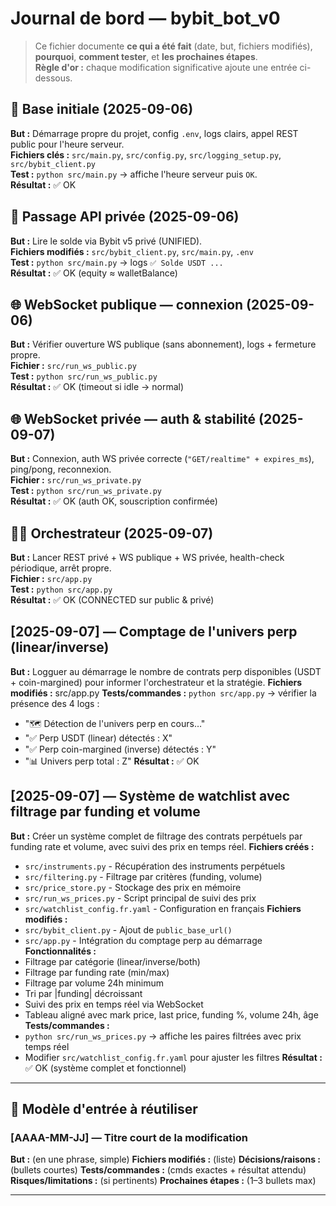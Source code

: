 # Journal de bord — bybit_bot_v0

> Ce fichier documente **ce qui a été fait** (date, but, fichiers modifiés), **pourquoi**, **comment tester**, et **les prochaines étapes**.  
> **Règle d'or :** chaque modification significative ajoute une entrée ci-dessous.

## 🔰 Base initiale (2025-09-06)
**But :** Démarrage propre du projet, config `.env`, logs clairs, appel REST public pour l'heure serveur.  
**Fichiers clés :** `src/main.py`, `src/config.py`, `src/logging_setup.py`, `src/bybit_client.py`  
**Test :** `python src/main.py` → affiche l'heure serveur puis `OK`.  
**Résultat :** ✅ OK

## 🔐 Passage API privée (2025-09-06)
**But :** Lire le solde via Bybit v5 privé (UNIFIED).  
**Fichiers modifiés :** `src/bybit_client.py`, `src/main.py`, `.env`  
**Test :** `python src/main.py` → logs `✅ Solde USDT ...`  
**Résultat :** ✅ OK (equity ≈ walletBalance)

## 🌐 WebSocket publique — connexion (2025-09-06)
**But :** Vérifier ouverture WS publique (sans abonnement), logs + fermeture propre.  
**Fichier :** `src/run_ws_public.py`  
**Test :** `python src/run_ws_public.py`  
**Résultat :** ✅ OK (timeout si idle → normal)

## 🌐 WebSocket privée — auth & stabilité (2025-09-07)
**But :** Connexion, auth WS privée correcte (`"GET/realtime" + expires_ms`), ping/pong, reconnexion.  
**Fichier :** `src/run_ws_private.py`  
**Test :** `python src/run_ws_private.py`  
**Résultat :** ✅ OK (auth OK, souscription confirmée)

## 🧑‍✈️ Orchestrateur (2025-09-07)
**But :** Lancer REST privé + WS publique + WS privée, health-check périodique, arrêt propre.  
**Fichier :** `src/app.py`  
**Test :** `python src/app.py`  
**Résultat :** ✅ OK (CONNECTED sur public & privé)

## [2025-09-07] — Comptage de l'univers perp (linear/inverse)
**But :** Logguer au démarrage le nombre de contrats perp disponibles (USDT + coin-margined) pour informer l'orchestrateur et la stratégie.
**Fichiers modifiés :** src/app.py
**Tests/commandes :** `python src/app.py` → vérifier la présence des 4 logs :
  - "🗺️ Détection de l'univers perp en cours…"
  - "✅ Perp USDT (linear) détectés : X"
  - "✅ Perp coin-margined (inverse) détectés : Y"
  - "📊 Univers perp total : Z"
**Résultat :** ✅ OK

## [2025-09-07] — Système de watchlist avec filtrage par funding et volume
**But :** Créer un système complet de filtrage des contrats perpétuels par funding rate et volume, avec suivi des prix en temps réel.
**Fichiers créés :** 
  - `src/instruments.py` - Récupération des instruments perpétuels
  - `src/filtering.py` - Filtrage par critères (funding, volume)
  - `src/price_store.py` - Stockage des prix en mémoire
  - `src/run_ws_prices.py` - Script principal de suivi des prix
  - `src/watchlist_config.fr.yaml` - Configuration en français
**Fichiers modifiés :** 
  - `src/bybit_client.py` - Ajout de `public_base_url()`
  - `src/app.py` - Intégration du comptage perp au démarrage
**Fonctionnalités :**
  - Filtrage par catégorie (linear/inverse/both)
  - Filtrage par funding rate (min/max)
  - Filtrage par volume 24h minimum
  - Tri par |funding| décroissant
  - Suivi des prix en temps réel via WebSocket
  - Tableau aligné avec mark price, last price, funding %, volume 24h, âge
**Tests/commandes :** 
  - `python src/run_ws_prices.py` → affiche les paires filtrées avec prix temps réel
  - Modifier `src/watchlist_config.fr.yaml` pour ajuster les filtres
**Résultat :** ✅ OK (système complet et fonctionnel)

---

## 🧩 Modèle d'entrée à réutiliser
### [AAAA-MM-JJ] — Titre court de la modification
**But :** (en une phrase, simple)
**Fichiers modifiés :** (liste)
**Décisions/raisons :** (bullets courtes)
**Tests/commandes :** (cmds exactes + résultat attendu)
**Risques/limitations :** (si pertinents)
**Prochaines étapes :** (1–3 bullets max)

---
